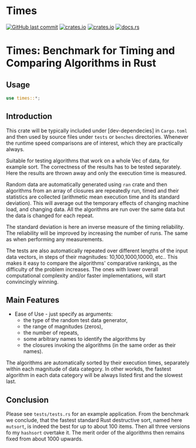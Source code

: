 # Times

[<img alt="GitHub last commit" src="https://img.shields.io/github/last-commit/liborty/times/HEAD?logo=github">](https://github.com/liborty/times)
[<img alt="crates.io" src="https://img.shields.io/crates/v/times?logo=rust">](https://crates.io/crates/times)
[<img alt="crates.io" src="https://img.shields.io/crates/d/times?logo=rust">](https://crates.io/crates/times)
[<img alt="docs.rs" src="https://img.shields.io/docsrs/times?logo=rust">](https://docs.rs/times)

# Times: Benchmark for Timing and Comparing Algorithms in Rust

## Usage

```rust
use times::*;
```

## Introduction

This crate will be typically included under [dev-dependecies] in `Cargo.toml` and then used by source files under `tests` or `benches` directories. Whenever the runtime speed comparisons are of interest, which they are practically always.

Suitable for testing algorithms that work on a whole Vec of data, for example sort. The correctness of the results has to be tested separately. Here the results are thrown away and only the execution time is measured.

Random data are automatically generated using `ran` crate and then algorithms from an array of closures are repeatedly run, timed and their statistics are collected (arithmetic mean execution time and its standard deviation). This will average out the temporary effects of changing machine load, and changing data. All the algorithms are run over the same data but the data is changed for each repeat.

The standard deviation is here an inverse measure of the timing reliability. The reliability will be improved by increasing the number of runs. The same as when performing  any measurements.

The tests are also automatically repeated over different lengths of the input data vectors, in steps of their magnitudes: 10,100,1000,10000, etc.. This makes it easy to compare the algorithms' comparative rankings, as the difficulty of the problem increases. The ones with lower overall computational complexity and/or faster implementations, will start convincingly winning.

## Main Features

* Ease of Use - just specify as arguments:
    * the type of the random test data generator,
    * the range of magnitudes (zeros),
    * the number of repeats,
    * some arbitrary names to identify the algorithms by
    * the closures invoking the algorithms (in the same order as their names). 

The algorithms are automatically sorted by their execution times, separately within each magnitude of data category. In other workds, the fastest algorithm in each data category will be always listed first and the slowest last.

## Conclusion

Please see `tests/tests.rs` for an example application. From the benchmark we conclude, that the fastest standard Rust destructive sort, named here `mutsort`, is indeed the best for up to about 100 items. Then all three versions fo my `hashsort` overtake it. The merit order of the algorithms then remains fixed from about 1000 upwards.
